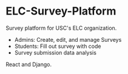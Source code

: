 # ELC-Survey-Platform

Survey platform for USC's ELC organization.

- Admins: Create, edit, and manage Surveys
- Students: Fill out survey with code 
- Survey submission data analysis

React and Django.
